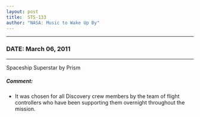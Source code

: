 ```yaml
---
layout: post
title:  STS-133
author: "NASA: Music to Wake Up By"
---
```


----
### DATE: March 06, 2011
----
Spaceship Superstar by Prism

##### Comment:
* It was chosen for all Discovery crew members by the team of flight controllers who have been supporting them overnight throughout the mission.
